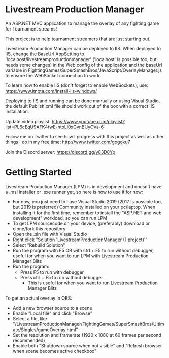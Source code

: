 # Livestream Production Manager

An ASP.NET MVC application to manage the overlay of any fighting game for Tournament streams!

This project is to help tournament streamers that are just starting out.

Livestream Production Manager can be deployed to IIS. When deployed to IIS, change the BaseUrl AppSetting to 'localhost/livestreamproductionmanager' ('localhost' is possible too, but needs some changes) in the Web.config of the application and the baseUrl variable in FightingGames/SuperSmashBros/JavaScript/OverlayManager.js to ensure the WebSocket connection to work.

To learn how to enable IIS (don't forget to enable WebSockets), use: https://www.itnota.com/install-iis-windows/ 

Deploying to IIS and running can be done manually or using Visual Studio, the default Publish.xml file should work out of the box with a correct IIS installation.

Update video playlist: https://www.youtube.com/playlist?list=PL6cEqU9AFK4twE-ntoLi0xGvnBUyOVs-6

Follow me on Twitter to see how I progress with this project as well as other things I do in my free time: http://www.twitter.com/gogoku7

Join the Discord server: https://discord.gg/y83D8Yp

# Getting Started

Livestream Production Manager (LPM) is in development and doesn't have a .msi installer or .exe runner yet, so here is how to use it for now:

- For now, you just need to have Visual Studio 2019 (2017 is possible too, but 2019 is preferred) Community installed on your pc/laptop. When installing it for the first time, remember to install the "ASP.NET and web development" workload, so you can run LPM
- To get LPM sourcecode on your device, (preferably) download or clone/fork this repository
- Open the .sln file with Visual Studio
- Right click "Solution 'LivestreamProductionManager (1 project)'"
- Select "Rebuild Solution"
- Run the program with F5 OR with ctrl + F5 to run without debugger, useful for when you want to run LPM with Livestream Production Manager Blitz
- Run the program:
    - Press F5 to run with debugger 
    - Press ctrl + F5 to run without debugger
        - This is useful for when you want to run Livestream Production Manager Blitz

To get an actual overlay in OBS:
- Add a new browser source to a scene
- Enable "Local file" and click "Browse"
- Select a file, like "/LivestreamProductionManager/FightingGames/SuperSmashBros/Ultimate/Singles/gameOverlay.html"
- Set the resolution and framerate (1920 x 1080 at 60 frames per second recommended)
- Enable both "Shutdown source when not visible" and "Refresh browser when scene becomes active checkbox"
